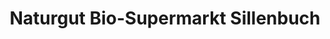 ---
title: "Naturgut Bio-Supermarkt Sillenbuch"
url: /stuttgart/naturgut-bio-supermarkt-sillenbuch/
shop: Supermarkt
---
